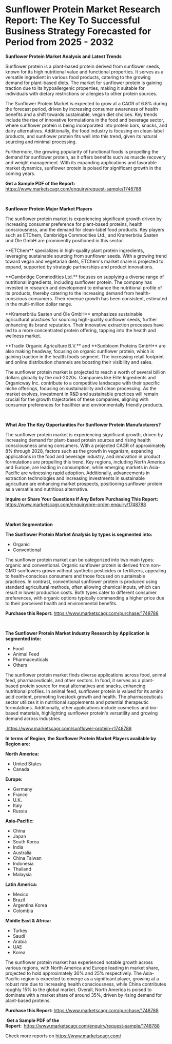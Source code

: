 <p><h1>Sunflower Protein Market Research Report: The Key To Successful Business Strategy Forecasted for Period from 2025 - 2032</h1></p><p><strong>Sunflower Protein Market Analysis and Latest Trends</strong></p>
<p><p>Sunflower protein is a plant-based protein derived from sunflower seeds, known for its high nutritional value and functional properties. It serves as a versatile ingredient in various food products, catering to the growing demand for plant-based diets. The market for sunflower protein is gaining traction due to its hypoallergenic properties, making it suitable for individuals with dietary restrictions or allergies to other protein sources.</p><p>The Sunflower Protein Market is expected to grow at a CAGR of 6.8% during the forecast period, driven by increasing consumer awareness of health benefits and a shift towards sustainable, vegan diet choices. Key trends include the rise of innovative formulations in the food and beverage sector, where sunflower protein is being incorporated into protein bars, snacks, and dairy alternatives. Additionally, the food industry is focusing on clean-label products, and sunflower protein fits well into this trend, given its natural sourcing and minimal processing.</p><p>Furthermore, the growing popularity of functional foods is propelling the demand for sunflower protein, as it offers benefits such as muscle recovery and weight management. With its expanding applications and favorable market dynamics, sunflower protein is poised for significant growth in the coming years.</p></p>
<p><strong>Get a Sample PDF of the Report:&nbsp;</strong> <a href="https://www.marketscagr.com/enquiry/request-sample/1748788?utm_campaign=2876&utm_medium=2&utm_source=Github&utm_content=ia&utm_term=07032025&utm_id=sunflower-protein">https://www.marketscagr.com/enquiry/request-sample/1748788</a></p>
<p>&nbsp;</p>
<p><strong>Sunflower Protein Major Market Players</strong></p>
<p><p>The sunflower protein market is experiencing significant growth driven by increasing consumer preference for plant-based proteins, health consciousness, and the demand for clean-label food products. Key players such as ETChem, Cambridge Commodities Ltd., and Kramerbräu Saaten und Öle GmbH are prominently positioned in this sector.</p><p>**ETChem** specializes in high-quality plant protein ingredients, leveraging sustainable sourcing from sunflower seeds. With a growing trend toward vegan and vegetarian diets, ETChem's market share is projected to expand, supported by strategic partnerships and product innovations. </p><p>**Cambridge Commodities Ltd.** focuses on supplying a diverse range of nutritional ingredients, including sunflower protein. The company has invested in research and development to enhance the nutritional profile of its products, thereby catering to the increasing demand from health-conscious consumers. Their revenue growth has been consistent, estimated in the multi-million dollar range.</p><p>**Kramerbräu Saaten und Öle GmbH** emphasizes sustainable agricultural practices for sourcing high-quality sunflower seeds, further enhancing its brand reputation. Their innovative extraction processes have led to a more concentrated protein offering, tapping into the health and wellness market.</p><p>**Tradin Organic Agriculture B.V.** and **Sunbloom Proteins GmbH** are also making headway, focusing on organic sunflower protein, which is gaining traction in the health foods segment. The increasing retail footprint and online distribution channels are boosting their visibility and sales.</p><p>The sunflower protein market is projected to reach a worth of several billion dollars globally by the mid-2020s. Companies like Elite Ingredients and Organicway Inc. contribute to a competitive landscape with their specific niche offerings, focusing on sustainability and clean processing. As the market evolves, investment in R&D and sustainable practices will remain crucial for the growth trajectories of these companies, aligning with consumer preferences for healthier and environmentally friendly products.</p></p>
<p>&nbsp;</p>
<p><strong>What Are The Key Opportunities For Sunflower Protein Manufacturers?</strong></p>
<p><p>The sunflower protein market is experiencing significant growth, driven by increasing demand for plant-based protein sources and rising health consciousness among consumers. With a projected CAGR of approximately 8% through 2028, factors such as the growth in veganism, expanding applications in the food and beverage industry, and innovation in product formulations are propelling this trend. Key regions, including North America and Europe, are leading in consumption, while emerging markets in Asia-Pacific are witnessing rapid adoption. Additionally, advancements in extraction technologies and increasing investments in sustainable agriculture are enhancing market prospects, positioning sunflower protein as a versatile and nutritious alternative.</p></p>
<p><strong>Inquire or Share Your Questions If Any Before Purchasing This Report:</strong> <a href="https://www.marketscagr.com/enquiry/pre-order-enquiry/1748788?utm_campaign=2876&utm_medium=2&utm_source=Github&utm_content=ia&utm_term=07032025&utm_id=sunflower-protein">https://www.marketscagr.com/enquiry/pre-order-enquiry/1748788</a></p>
<p>&nbsp;</p>
<p><strong>Market Segmentation</strong></p>
<p><strong>The Sunflower Protein Market Analysis by types is segmented into:</strong></p>
<p><ul><li>Organic</li><li>Conventional</li></ul></p>
<p><p>The sunflower protein market can be categorized into two main types: organic and conventional. Organic sunflower protein is derived from non-GMO sunflowers grown without synthetic pesticides or fertilizers, appealing to health-conscious consumers and those focused on sustainable practices. In contrast, conventional sunflower protein is produced using standard agricultural methods, often allowing chemical inputs, which can result in lower production costs. Both types cater to different consumer preferences, with organic options typically commanding a higher price due to their perceived health and environmental benefits.</p></p>
<p><strong>Purchase this Report:&nbsp;</strong><a href="https://www.marketscagr.com/purchase/1748788?utm_campaign=2876&utm_medium=2&utm_source=Github&utm_content=ia&utm_term=07032025&utm_id=sunflower-protein">https://www.marketscagr.com/purchase/1748788</a></p>
<p>&nbsp;</p>
<p><strong>The Sunflower Protein Market Industry Research by Application is segmented into:</strong></p>
<p><ul><li>Food</li><li>Animal Feed</li><li>Pharmaceuticals</li><li>Others</li></ul></p>
<p><p>The sunflower protein market finds diverse applications across food, animal feed, pharmaceuticals, and other sectors. In food, it serves as a plant-based protein source for meat alternatives and snacks, enhancing nutritional profiles. In animal feed, sunflower protein is valued for its amino acid content, promoting livestock growth and health. The pharmaceuticals sector utilizes it in nutritional supplements and potential therapeutic formulations. Additionally, other applications include cosmetics and bio-based materials, highlighting sunflower protein's versatility and growing demand across industries.</p></p>
<p><a href="https://www.marketscagr.com/sunflower-protein-r1748788?utm_campaign=2876&utm_medium=2&utm_source=Github&utm_content=ia&utm_term=07032025&utm_id=sunflower-protein">&nbsp;https://www.marketscagr.com/sunflower-protein-r1748788</a></p>
<p><strong>In terms of Region, the Sunflower Protein Market Players available by Region are:</strong></p>
<p>
    <p> <strong> North America: </strong>
        <ul>
            <li>United States</li>
            <li>Canada</li>
        </ul>
        </p> 
    <p> <strong> Europe: </strong>
        <ul>
            <li>Germany</li>
            <li>France</li>
            <li>U.K.</li>
            <li>Italy</li>
            <li>Russia</li>
        </ul>
        </p> 
    <p> <strong> Asia-Pacific: </strong>
        <ul>
            <li>China</li>
            <li>Japan</li>
            <li>South Korea</li>
            <li>India</li>
            <li>Australia</li>
            <li>China Taiwan</li>
            <li>Indonesia</li>
            <li>Thailand</li>
            <li>Malaysia</li>
        </ul>
        </p> 
    <p> <strong> Latin America: </strong>
        <ul>
            <li>Mexico</li>
            <li>Brazil</li>
            <li>Argentina Korea</li>
            <li>Colombia</li>
        </ul>
        </p> 
    <p> <strong> Middle East & Africa: </strong>
        <ul>
            <li>Turkey</li>
            <li>Saudi</li>
            <li>Arabia</li>
            <li>UAE</li>
            <li>Korea</li>
        </ul>
    </p>
    </p>
<p><p>The sunflower protein market has experienced notable growth across various regions, with North America and Europe leading in market share, projected to hold approximately 30% and 25% respectively. The Asia-Pacific region is expected to emerge as a significant player, growing at a robust rate due to increasing health consciousness, while China contributes roughly 15% to the global market. Overall, North America is poised to dominate with a market share of around 35%, driven by rising demand for plant-based proteins.</p></p>
<p><strong>Purchase this Report: </strong><a href="https://www.marketscagr.com/purchase/1748788?utm_campaign=2876&utm_medium=2&utm_source=Github&utm_content=ia&utm_term=07032025&utm_id=sunflower-protein">https://www.marketscagr.com/purchase/1748788</a></p>
<p>&nbsp;<strong>Get a Sample PDF of the Report:&nbsp;&nbsp;</strong><a href="https://www.marketscagr.com/enquiry/request-sample/1748788?utm_campaign=2876&utm_medium=2&utm_source=Github&utm_content=ia&utm_term=07032025&utm_id=sunflower-protein">https://www.marketscagr.com/enquiry/request-sample/1748788</a></p>
<p><strong></strong></p>
<p>Check more reports on <a href="https://www.marketscagr.com/?utm_campaign=2876&utm_medium=2&utm_source=Github&utm_content=ia&utm_term=07032025&utm_id=sunflower-protein">https://www.marketscagr.com/</a></p>